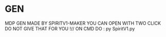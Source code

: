 # GEN
MDP GEN MADE BY SPIRITV1-MAKER YOU CAN OPEN WITH TWO CLICK 
DO NOT GIVE THAT FOR YOU !//
ON CMD DO : py SpiritV1.py
